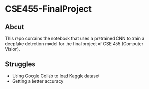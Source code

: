 # CSE455-FinalProject

## About
This repo contains the notebook that uses a pretrained CNN to train a deepfake detection model for the final project of CSE 455 (Computer Vision). 

## Struggles
- Using Google Collab to load Kaggle dataset 
- Getting a better accuracy 


